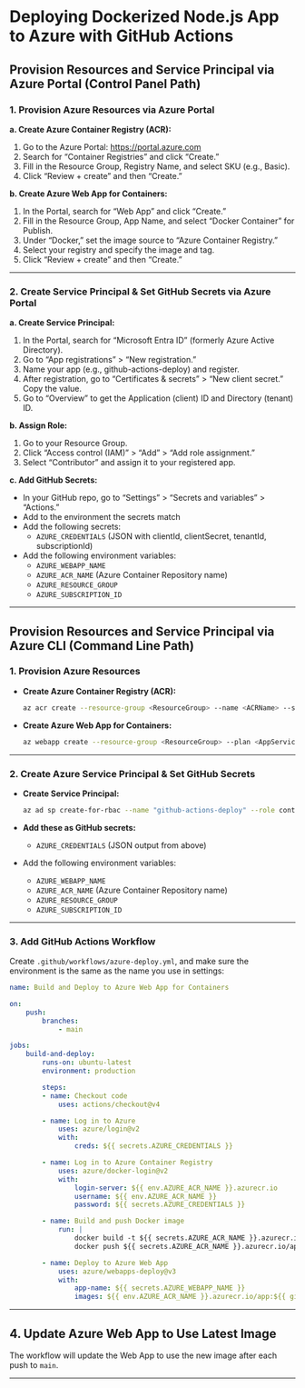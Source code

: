 # Deploying Dockerized Node.js App to Azure with GitHub Actions

## Provision Resources and Service Principal via Azure Portal (Control Panel Path)

### 1. Provision Azure Resources via Azure Portal

**a. Create Azure Container Registry (ACR):**
1. Go to the Azure Portal: https://portal.azure.com
2. Search for “Container Registries” and click “Create.”
3. Fill in the Resource Group, Registry Name, and select SKU (e.g., Basic).
4. Click “Review + create” and then “Create.”

**b. Create Azure Web App for Containers:**
1. In the Portal, search for “Web App” and click “Create.”
2. Fill in the Resource Group, App Name, and select “Docker Container” for Publish.
3. Under “Docker,” set the image source to “Azure Container Registry.”
4. Select your registry and specify the image and tag.
5. Click “Review + create” and then “Create.”

---

### 2. Create Service Principal & Set GitHub Secrets via Azure Portal

**a. Create Service Principal:**
1. In the Portal, search for “Microsoft Entra ID” (formerly Azure Active Directory).
2. Go to “App registrations” > “New registration.”
3. Name your app (e.g., github-actions-deploy) and register.
4. After registration, go to “Certificates & secrets” > “New client secret.” Copy the value.
5. Go to “Overview” to get the Application (client) ID and Directory (tenant) ID.

**b. Assign Role:**
1. Go to your Resource Group.
2. Click “Access control (IAM)” > “Add” > “Add role assignment.”
3. Select “Contributor” and assign it to your registered app.

**c. Add GitHub Secrets:**
- In your GitHub repo, go to “Settings” > “Secrets and variables” > “Actions.”
- Add to the environment the secrets match
- Add the following secrets:
	- `AZURE_CREDENTIALS` (JSON with clientId, clientSecret, tenantId, subscriptionId)
- Add the following environment variables:
	- `AZURE_WEBAPP_NAME`
	- `AZURE_ACR_NAME` (Azure Container Repository name)
	- `AZURE_RESOURCE_GROUP`
	- `AZURE_SUBSCRIPTION_ID`

---

## Provision Resources and Service Principal via Azure CLI (Command Line Path) 

### 1. Provision Azure Resources

- **Create Azure Container Registry (ACR):**
	```sh
	az acr create --resource-group <ResourceGroup> --name <ACRName> --sku Basic
	```

- **Create Azure Web App for Containers:**
	```sh
	az webapp create --resource-group <ResourceGroup> --plan <AppServicePlan> --name <WebAppName> --deployment-container-image-name <ACRName>.azurecr.io/<ImageName>:latest
	```

---

### 2. Create Azure Service Principal & Set GitHub Secrets

- **Create Service Principal:**
	```sh
	az ad sp create-for-rbac --name "github-actions-deploy" --role contributor --scopes /subscriptions/<SUBSCRIPTION_ID>/resourceGroups/<ResourceGroup>
	```

- **Add these as GitHub secrets:**
	- `AZURE_CREDENTIALS` (JSON output from above)
- Add the following environment variables:
	- `AZURE_WEBAPP_NAME`
	- `AZURE_ACR_NAME` (Azure Container Repository name)
	- `AZURE_RESOURCE_GROUP`
	- `AZURE_SUBSCRIPTION_ID`

---

### 3. Add GitHub Actions Workflow

Create `.github/workflows/azure-deploy.yml`, and make sure the environment is the same as the name you use in settings:

```yaml
name: Build and Deploy to Azure Web App for Containers

on:
	push:
		branches:
			- main

jobs:
	build-and-deploy:
		runs-on: ubuntu-latest
        environment: production

		steps:
		- name: Checkout code
			uses: actions/checkout@v4

		- name: Log in to Azure
			uses: azure/login@v2
			with:
				creds: ${{ secrets.AZURE_CREDENTIALS }}

		- name: Log in to Azure Container Registry
			uses: azure/docker-login@v2
			with:
				login-server: ${{ env.AZURE_ACR_NAME }}.azurecr.io
				username: ${{ env.AZURE_ACR_NAME }}
				password: ${{ secrets.AZURE_CREDENTIALS }}

		- name: Build and push Docker image
			run: |
				docker build -t ${{ secrets.AZURE_ACR_NAME }}.azurecr.io/app:${{ github.sha }} .
				docker push ${{ secrets.AZURE_ACR_NAME }}.azurecr.io/app:${{ github.sha }}

		- name: Deploy to Azure Web App
			uses: azure/webapps-deploy@v3
			with:
				app-name: ${{ secrets.AZURE_WEBAPP_NAME }}
				images: ${{ env.AZURE_ACR_NAME }}.azurecr.io/app:${{ github.sha }}
```

---

## 4. Update Azure Web App to Use Latest Image

The workflow will update the Web App to use the new image after each push to `main`.

---
